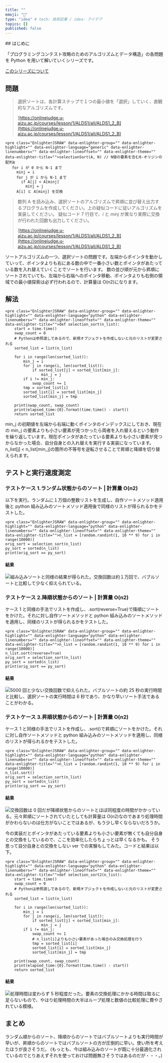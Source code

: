 ```yaml
---
title: ""
emoji: "🤖"
type: "idea" # tech: 技術記事 / idea: アイデア
topics: []
published: false
---
```


<!-- wp:heading -->## はじめに

「プログラミングコンテスト攻略のためのアルゴリズムとデータ構造」の各問題を Python を用いて解いていくシリーズです。

[このシリーズについて](https://lonely-journalclub.com/algorithm/post-255/)

## 問題

> 選択ソートは、各計算ステップで１つの最小値を「選択」していく、直観的なアルゴリズムです。
>
> [https://onlinejudge.u-aizu.ac.jp/courses/lesson/1/ALDS1/all/ALDS1_2_B](https://onlinejudge.u-aizu.ac.jp/courses/lesson/1/ALDS1/all/ALDS1_2_B)

```
<pre class="EnlighterJSRAW" data-enlighter-group="" data-enlighter-highlight="" data-enlighter-language="generic" data-enlighter-linenumbers="" data-enlighter-lineoffset="" data-enlighter-theme="" data-enlighter-title="">selectionSort(A, N) // N個の要素を含む0-オリジンの配列A
   for i が 0 から N-1 まで
     minj = i
     for j が i から N-1 まで
       if A[j] < A[minj]
         minj = j
     A[i] と A[minj] を交換
```

> 数列 A を読み込み、選択ソートのアルゴリズムで昇順に並び替え出力するプログラムを作成してください。上の疑似コードに従いアルゴリズムを実装してください。
> 疑似コード 7 行目で、_i_ と _minj_ が異なり実際に交換が行われた回数も出力してください。
>
> [https://onlinejudge.u-aizu.ac.jp/courses/lesson/1/ALDS1/all/ALDS1_2_B](https://onlinejudge.u-aizu.ac.jp/courses/lesson/1/ALDS1/all/ALDS1_2_B)

ソートアルゴリズムの一つ、選択ソートの問題です。左端からポインタを動かしていって、ポインタよりも右にある数の中で一番小さい数とポインタがあたっている数を入れ替えていくことでソートを行います。
数の並び順が元から昇順にソートされていても、左端から右端へのポインタ移動、ポインタよりも右側の領域での最小値探索は必ず行われるので、計算量は O(n2)になります。

## 解法

```
<pre class="EnlighterJSRAW" data-enlighter-group="" data-enlighter-highlight="" data-enlighter-language="python" data-enlighter-linenumbers="" data-enlighter-lineoffset="" data-enlighter-theme="" data-enlighter-title="">def selection_sort(n_list):
    start = time.time()
    swap_count = 0
    # Pythonは参照渡しであるので、新規オブジェクトを作成しないと元のリストが変更される
    sorted_list = list(n_list)

    for i in range(len(sorted_list)):
        min_j = i
        for j in range(i, len(sorted_list)):
            if sorted_list[j] < sorted_list[min_j]:
                min_j = j
        if i != min_j:
            swap_count += 1
        tmp = sorted_list[i]
        sorted_list[i] = sorted_list[min_j]
        sorted_list[min_j] = tmp

    print(swap_count, swap_count)
    print(elapsed_time:{0}.format(time.time() - start))
    return sorted_list
```

min_j の初期値を左端から右端に動くポインタのインデックスにしておき、現在の min_j の要素よりも小さい要素が見つかったら両者を入れ替えるという動作を繰り返しています。現在ポインタがあたっている要素よりも小さい要素が見つからなかった場合、自分自身との入れ替えを実行する実装になっています。
n_list[j] < n_list[min_j]の箇所の不等号を逆転させることで昇順と降順を切り替えられます。

## テストと実行速度測定

### テストケース 1.ランダム状態からのソート | 計算量 O(n2)

以下を実行。ランダムに１万個の整数リストを生成し、自作ソートメソッド適用後と python 組み込みのソートメソッド適用後で同様のリストが得られるかをテストした。

```
<pre class="EnlighterJSRAW" data-enlighter-group="" data-enlighter-highlight="" data-enlighter-language="python" data-enlighter-linenumbers="" data-enlighter-lineoffset="" data-enlighter-theme="" data-enlighter-title="">n_list = [random.randint(1, 10 ** 9) for i in range(10000)]
orig_sort = selection_sort(n_list)
py_sort = sorted(n_list)
print(orig_sort == py_sort)
```

#### 結果

![](https://lonely-journalclub.com/wp-content/uploads/2019/12/image-36.png)組み込みソートと同様の結果が得られた。交換回数は約１万回で、バブルソートと比較して少なく抑えられている。

### テストケース 2.降順状態からのソート | 計算量 O(n2)

ケース 1 と同様の手法でリストを作成し、.sort(reverse=True)で降順にソートをかけた。それに対し自作ソートメソッドと python 組み込みのソートメソッドを適用し、同様のリストが得られるかをテストした。

```
<pre class="EnlighterJSRAW" data-enlighter-group="" data-enlighter-highlight="" data-enlighter-language="python" data-enlighter-linenumbers="" data-enlighter-lineoffset="" data-enlighter-theme="" data-enlighter-title="">n_list = [random.randint(1, 10 ** 9) for i in range(10000)]
n_list.sort(reverse=True)
orig_sort = selection_sort(n_list)
py_sort = sorted(n_list)
print(orig_sort == py_sort)
```

#### 結果

![](https://lonely-journalclub.com/wp-content/uploads/2019/12/image-37.png)5000 回と少ない交換回数で抑えられた。バブルソートの約 25 秒の実行時間と比較し、選択ソートの実行時間は 6 秒であり、かなり早いソート手法であることがわかる。

### テストケース 3.昇順状態からのソート | 計算量 O(n2)

ケース 1 と同様の手法でリストを作成し、.sort()で昇順にソートをかけた。それに対し自作ソートメソッドと python 組み込みのソートメソッドを適用し、同様のリストが得られるかをテストした。

```
<pre class="EnlighterJSRAW" data-enlighter-group="" data-enlighter-highlight="" data-enlighter-language="python" data-enlighter-linenumbers="" data-enlighter-lineoffset="" data-enlighter-theme="" data-enlighter-title="">n_list = [random.randint(1, 10 ** 9) for i in range(10000)]
n_list.sort()
orig_sort = selection_sort(n_list)
py_sort = sorted(n_list)
print(orig_sort == py_sort)
```

#### 結果

![](https://lonely-journalclub.com/wp-content/uploads/2019/12/image-38.png)交換回数は 0 回だが降順状態からのソートとほぼ同程度の時間がかかっている。元々昇順にソートされていたとしても計算量は O(n2)なのであまり処理時間がかわらないのは仕方がないことではあるが、もう少し早くならないだろうか。

今の実装だとポインタがあたっている要素よりも小さい要素が無くても自分自身との交換をしているので、ここを効率化したらちょっとは早くなるかも。
そう思って自分自身との交換をしない ver での実験もしてみた。コードと結果は以下。

```
<pre class="EnlighterJSRAW" data-enlighter-group="" data-enlighter-highlight="" data-enlighter-language="python" data-enlighter-linenumbers="" data-enlighter-lineoffset="" data-enlighter-theme="" data-enlighter-title="">def selection_sort2(n_list):
    start = time.time()
    swap_count = 0
    # Pythonは参照渡しであるので、新規オブジェクトを作成しないと元のリストが変更される
    sorted_list = list(n_list)

    for i in range(len(sorted_list)):
        min_j = i
        for j in range(i, len(sorted_list)):
            if sorted_list[j] < sorted_list[min_j]:
                min_j = j
        if i != min_j:
            swap_count += 1
            # n_list[i]よりも小さい要素があった場合のみ交換処理を行う
            tmp = sorted_list[i]
            sorted_list[i] = sorted_list[min_j]
            sorted_list[min_j] = tmp

    print(swap_count, swap_count)
    print(elapsed_time:{0}.format(time.time() - start))
    return sorted_list
```

#### 結果

![](https://lonely-journalclub.com/wp-content/uploads/2019/12/image-39.png)処理時間は変わらず 5 秒程度だった。要素の交換処理にかかる時間は取るに足らないもので、やはり処理時間の大半はループ処理と数値の比較処理に費やされている模様。

## まとめ

ランダム順からのソート、降順からのソートではバブルソートよりも実行時間が早いが、昇順からのソートではバブルソートの方が圧倒的に早い。使い所を考えたほうが良さそうだ。
(もっとも、今は組み込みのソートが既に十分最適化されているのでとりあえずそれを使っておけば問題無さそうではあるのだが・・・。)
